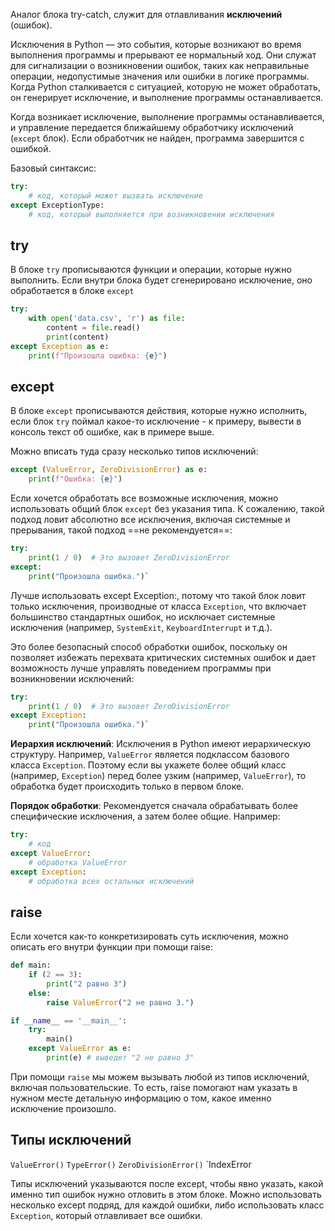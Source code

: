
Аналог блока try-catch, служит для отлавливания **исключений** (ошибок).

Исключения в Python — это события, которые возникают во время выполнения программы и прерывают ее нормальный ход. Они служат для сигнализации о возникновении ошибок, таких как неправильные операции, недопустимые значения или ошибки в логике программы. Когда Python сталкивается с ситуацией, которую не может обработать, он генерирует исключение, и выполнение программы останавливается.

Когда возникает исключение, выполнение программы останавливается, и управление передается ближайшему обработчику исключений (`except` блок). Если обработчик не найден, программа завершится с ошибкой.

Базовый синтаксис:
```Python
try:
	# код, который может вызвать исключение
except ExceptionType:
	# код, который выполняется при возникновении исключения
```

## try

В блоке `try` прописываются функции и операции, которые нужно выполнить. Если внутри блока будет сгенерировано исключение, оно обработается в блоке `except`

```Python
try:
	with open('data.csv', 'r') as file:
		content = file.read()
		print(content)
except Exception as e:
	print(f"Произошла ошибка: {e}")
```

## except

В блоке `except` прописываются действия, которые нужно исполнить, если блок `try` поймал какое-то исключение - к примеру, вывести в консоль текст об ошибке, как в примере выше.

Можно вписать туда сразу несколько типов исключений:

```Python
except (ValueError, ZeroDivisionError) as e:
	print(f"Ошибка: {e}")
```

Если хочется обработать  все возможные исключения, можно использовать общий блок `except` без указания типа. К сожалению, такой подход ловит абсолютно все исключения, включая системные и прерывания, такой подход ==не рекомендуется==:

```Python
try:
	print(1 / 0)  # Это вызовет ZeroDivisionError
except:
	print("Произошла ошибка.")`
```

Лучше использовать except Exception:, потому что такой блок ловит только исключения, производные от класса `Exception`, что включает большинство стандартных ошибок, но исключает системные исключения (например, `SystemExit`, `KeyboardInterrupt` и т.д.).

Это более безопасный способ обработки ошибок, поскольку он позволяет избежать перехвата критических системных ошибок и дает возможность лучше управлять поведением программы при возникновении исключений:

```Python
try:
	print(1 / 0)  # Это вызовет ZeroDivisionError
except Exception:
	print("Произошла ошибка.")`
```

**Иерархия исключений**: Исключения в Python имеют иерархическую структуру. Например, `ValueError` является подклассом базового класса `Exception`. Поэтому если вы укажете более общий класс (например, `Exception`) перед более узким (например, `ValueError`), то обработка будет происходить только в первом блоке.

**Порядок обработки**: Рекомендуется сначала обрабатывать более специфические исключения, а затем более общие. Например:

```Python
try:
	# код
except ValueError:
	# обработка ValueError
except Exception:
	# обработка всех остальных исключений
```

## raise

Если хочется как-то конкретизировать суть исключения, можно описать его внутри функции при помощи raise:

```Python
def main:
	if (2 == 3):
		print("2 равно 3")
	else:
		raise ValueError("2 не равно 3.")

if __name__ == '__main__':
	try:
		main()
	except ValueError as e:
		print(e) # выведет "2 не равно 3"
```

При помощи `raise` мы можем вызывать любой из типов исключений, включая пользовательские. То есть, raise помогают нам указать в нужном месте детальную информацию о том, какое именно исключение произошло.

## Типы исключений

`ValueError()`
`TypeError()`
`ZeroDivisionError()`
`IndexError

Типы исключений указываются после except, чтобы явно указать, какой именно тип ошибок нужно отловить в этом блоке. Можно использовать несколько except подряд, для каждой ошибки, либо использовать класс `Exception`, который отлавливает все ошибки.
